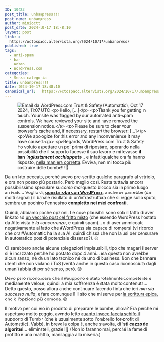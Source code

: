 ```yaml
---
ID: 10423
post_title: unbanpress!!!
post_name: unbanpress
author: minioctt
post_date: 2024-10-17 18:48:10
layout: post
link: >
  https://octospacc.altervista.org/2024/10/17/unbanpress/
published: true
tags:
  - anti-spam
  - ban
  - unban
  - WordPress.com
categories:
  - Senza categoria
title: unbanpress!!!
date: 2024-10-17 18:48:10
canonical_url:   https://octospacc.altervista.org/2024/10/17/unbanpress/
---
```

<!-- wp:image {"id":10479,"sizeSlug":"large","linkDestination":"none"} -->
<figure class="wp-block-image size-large"><img src="{{site.cdnurl}}/assets/uploads/2024/10/image-7-960x689.png" alt="Email da WordPress.com Trust &amp; Safety (Automattic), Oct 17, 2024, 11:07 UTC

Hello, [...]

Thank you for getting in touch. Your site was flagged by our automated anti-spam controls. We have reviewed your site and have removed the suspension notice.
 
Please be sure to clear your browser's cache and, if necessary, restart the browser: [...]
 
We apologize for this error and any inconvenience it may have caused.
 
Regards, 
WordPress.com Trust &amp; Safety" class="wp-image-10479"/><figcaption class="wp-element-caption">Ho voluto aspettare un po' prima di ripostare, sperando nella possibilità che il supporto facesse il suo lavoro e mi levasse <strong>il ban <em>'ngiustament acchiappatə</em></strong>... e infatti qualche ora fa hanno risposto, <u>nella maniera corretta</u>. Evviva, non mi tocca più costruire delle bombe!!! 🥰️</figcaption></figure>
<!-- /wp:image -->

<!-- wp:paragraph -->
<p></p>
<!-- /wp:paragraph -->

<!-- wp:paragraph -->
<p>Da un lato peccato, perché avevo pre-scritto qualche paragrafo al vetriolo, e ora non posso più postarlo. Però meglio così. Resta tuttavia ancora possibilissimo speculare su <em>come mai</em> questo blocco sia in primo luogo arrivato... Voglio dì, <a href="/microblog-mirror/2024/10/16/banpress/"><strong>questa roba con WordPress</strong></a>, anche se parrebbe (da molti segnali) il banale risultato di un'infrastruttura che si regge sullo sputo, sembra un pochino l'ennesimo <strong>complotto nei miei confronti</strong>.</p>
<!-- /wp:paragraph -->

<!-- wp:paragraph -->
<p>Quindi, abbiamo poche opzioni. Le cose plausibili sono solo il fatto di aver linkato ad <a href="/microblog-mirror/2023/12/04/138/">un vecchio post del fritto misto</a> (che essendo WordPress hostato da Altervista è <em>la concorrenza</em>, e quindi spam)... o di aver ammiccato negativamente al fatto che #WordPress sia capace di rompersi (vi ricordo che ora #Automattic ha la sua AI, quindi chissà che non la usi per censurare in automatico post di potenziale dissenso?). 🤐️</p>
<!-- /wp:paragraph -->

<!-- wp:paragraph -->
<p>Ci sarebbero anche alcune spiegazioni implausibili, tipo che magari il server si è incazzato perché ho postato dopo 4 anni... ma questo non avrebbe alcun senso, né da un lato tecnico né da uno di business. Non che bannare utenti che non violano i ToS (verità anche in questo caso riconosciuta dagli umani) abbia di per sé senso, però. 😔️</p>
<!-- /wp:paragraph -->

<!-- wp:paragraph -->
<p>Devo però riconoscere che il #supporto è stato totalmente competente e mediamente veloce, quindi la mia sofferenza è stata molto contenuta... Detto questo, posso allora anche continuare facendo finta che ieri <em>non sia successo nulla</em>, e fare comunque lì il sito che mi serve per <a href="/microblog-mirror/2024/10/15/la-scritazzocto/">la scrittura epica</a>, che è l'opzione più comoda. 😪️</p>
<!-- /wp:paragraph -->

<!-- wp:paragraph -->
<p>Il motivo per cui ero in procinto di preparare le bombe, allora? Era perché mi aspettavo molto peggio, avendo letto <a href="https://old.reddit.com/r/TumblrAcctTerminated/comments/ljkbgu/so_your_tumblr_account_was_terminated_huh/">quanto invece faccia schifo il supporto di Tumblr</a> (che è ugualmente sotto l'ombrello for-profit di Automattic). Vabbé, in breve la colpa è, anche stavolta, di <strong>'sti cazzo de algoritmi</strong>... eliminateli, grazie! 🔪️ (Non lo faranno mai, perché la fame di profitto è una malattia, mannaggia alla miseria.)</p>
<!-- /wp:paragraph -->